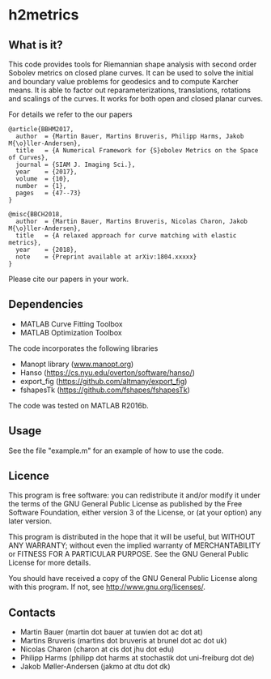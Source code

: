 h2metrics
=========

What is it?
-----------

This code provides tools for Riemannian shape analysis with second order Sobolev metrics on closed plane curves. It can be used to solve the initial and boundary value problems for geodesics and to compute Karcher means. It is able to factor out reparameterizations, translations, rotations and scalings of the curves. It works for both open and closed planar curves.

For details we refer to the our papers

    @article{BBHM2017,
      author  = {Martin Bauer, Martins Bruveris, Philipp Harms, Jakob M{\o}ller-Andersen},
      title   = {A Numerical Framework for {S}obolev Metrics on the Space of Curves},
      journal = {SIAM J. Imaging Sci.},
      year    = {2017},
      volume  = {10},
      number  = {1},
      pages   = {47--73}
    }

    @misc{BBCH2018,
      author  = {Martin Bauer, Martins Bruveris, Nicolas Charon, Jakob M{\o}ller-Andersen},
      title   = {A relaxed approach for curve matching with elastic metrics},
      year    = {2018},
      note    = {Preprint available at arXiv:1804.xxxxx}
    }

Please cite our papers in your work.

Dependencies
------------

* MATLAB Curve Fitting Toolbox
* MATLAB Optimization Toolbox

The code incorporates the following libraries

* Manopt library (www.manopt.org)
* Hanso (https://cs.nyu.edu/overton/software/hanso/)
* export_fig (https://github.com/altmany/export_fig)
* fshapesTk (https://github.com/fshapes/fshapesTk)

The code was tested on MATLAB R2016b.

Usage
-----

See the file "example.m" for an example of how to use the code.

Licence
-------

This program is free software: you can redistribute it and/or modify it under 
the terms of the GNU General Public License as published by the Free Software 
Foundation, either version 3 of the License, or (at your option) any later 
version.

This program is distributed in the hope that it will be useful, but WITHOUT 
ANY WARRANTY; without even the implied warranty of MERCHANTABILITY or FITNESS 
FOR A PARTICULAR PURPOSE. See the GNU General Public License for more details.

You should have received a copy of the GNU General Public License along with 
this program. If not, see http://www.gnu.org/licenses/.

Contacts
--------

* Martin Bauer (martin dot bauer at tuwien dot ac dot at)
* Martins Bruveris (martins dot bruveris at brunel dot ac dot uk)
* Nicolas Charon (charon at cis dot jhu dot edu)
* Philipp Harms (philipp dot harms at stochastik dot uni-freiburg dot de)
* Jakob Møller-Andersen (jakmo at dtu dot dk)
